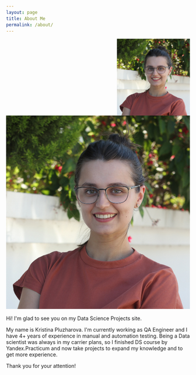 ```yaml
---
layout: page
title: About Me
permalink: /about/
---
```


<img style="float: right;" src="/_pages/IMG_1094_min.jpg" alt="photo" width="200"/> ![](/_pages/IMG_1094_min.jpg)

Hi! I'm glad to see you on my Data Science Projects site. 

My name is Kristina Pluzharova. I'm currently working as QA Engineer and I have 4+ years of experience in manual and automation testing.
Being a Data scientist was always in my carrier plans, so I finished DS course by Yandex.Practicum and now take projects to expand my knowledge and to get more experience.

Thank you for your attention! 


